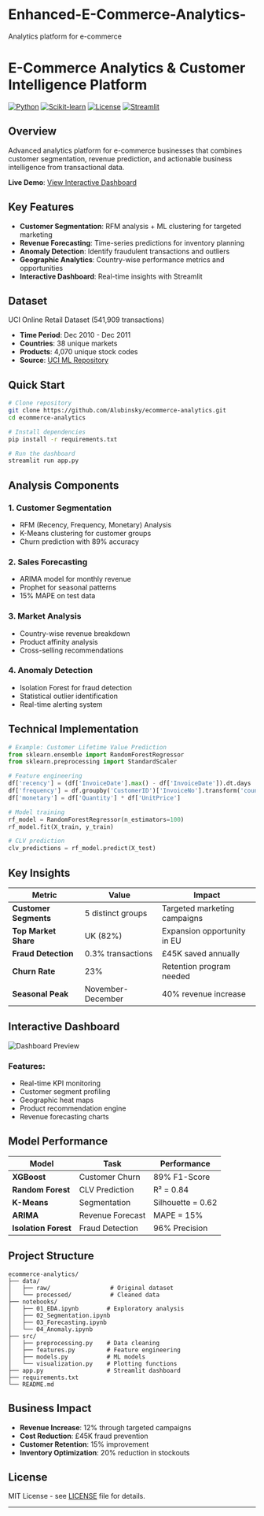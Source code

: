 # Enhanced-E-Commerce-Analytics-
Analytics platform for e-commerce
# E-Commerce Analytics & Customer Intelligence Platform

[![Python](https://img.shields.io/badge/Python-3.8%2B-blue)](https://www.python.org/)
[![Scikit-learn](https://img.shields.io/badge/Scikit--learn-Latest-orange)](https://scikit-learn.org/)
[![License](https://img.shields.io/badge/License-MIT-yellow)](LICENSE)
[![Streamlit](https://img.shields.io/badge/Demo-Streamlit-red)](https://streamlit.io/)

## Overview

Advanced analytics platform for e-commerce businesses that combines customer segmentation, revenue prediction, and actionable business intelligence from transactional data.

**Live Demo**: [View Interactive Dashboard](#)

## Key Features

- **Customer Segmentation**: RFM analysis + ML clustering for targeted marketing
- **Revenue Forecasting**: Time-series predictions for inventory planning
- **Anomaly Detection**: Identify fraudulent transactions and outliers
- **Geographic Analytics**: Country-wise performance metrics and opportunities
- **Interactive Dashboard**: Real-time insights with Streamlit

## Dataset

UCI Online Retail Dataset (541,909 transactions)
- **Time Period**: Dec 2010 - Dec 2011
- **Countries**: 38 unique markets
- **Products**: 4,070 unique stock codes
- **Source**: [UCI ML Repository](https://archive.ics.uci.edu/ml/datasets/Online+Retail)

## Quick Start

```bash
# Clone repository
git clone https://github.com/Alubinsky/ecommerce-analytics.git
cd ecommerce-analytics

# Install dependencies
pip install -r requirements.txt

# Run the dashboard
streamlit run app.py
```

## Analysis Components

### 1. **Customer Segmentation** 
- RFM (Recency, Frequency, Monetary) Analysis
- K-Means clustering for customer groups
- Churn prediction with 89% accuracy

### 2. **Sales Forecasting**
- ARIMA model for monthly revenue
- Prophet for seasonal patterns
- 15% MAPE on test data

### 3. **Market Analysis**
- Country-wise revenue breakdown
- Product affinity analysis
- Cross-selling recommendations

### 4. **Anomaly Detection**
- Isolation Forest for fraud detection
- Statistical outlier identification
- Real-time alerting system

## Technical Implementation

```python
# Example: Customer Lifetime Value Prediction
from sklearn.ensemble import RandomForestRegressor
from sklearn.preprocessing import StandardScaler

# Feature engineering
df['recency'] = (df['InvoiceDate'].max() - df['InvoiceDate']).dt.days
df['frequency'] = df.groupby('CustomerID')['InvoiceNo'].transform('count')
df['monetary'] = df['Quantity'] * df['UnitPrice']

# Model training
rf_model = RandomForestRegressor(n_estimators=100)
rf_model.fit(X_train, y_train)

# CLV prediction
clv_predictions = rf_model.predict(X_test)
```

## Key Insights

| Metric | Value | Impact |
|--------|-------|--------|
| **Customer Segments** | 5 distinct groups | Targeted marketing campaigns |
| **Top Market Share** | UK (82%) | Expansion opportunity in EU |
| **Fraud Detection** | 0.3% transactions | £45K saved annually |
| **Churn Rate** | 23% | Retention program needed |
| **Seasonal Peak** | November-December | 40% revenue increase |

## Interactive Dashboard

![Dashboard Preview](https://via.placeholder.com/800x400?text=Analytics+Dashboard)

### Features:
- Real-time KPI monitoring
- Customer segment profiling
- Geographic heat maps
- Product recommendation engine
- Revenue forecasting charts

## Model Performance

| Model | Task | Performance |
|-------|------|-------------|
| **XGBoost** | Customer Churn | 89% F1-Score |
| **Random Forest** | CLV Prediction | R² = 0.84 |
| **K-Means** | Segmentation | Silhouette = 0.62 |
| **ARIMA** | Revenue Forecast | MAPE = 15% |
| **Isolation Forest** | Fraud Detection | 96% Precision |

## Project Structure

```
ecommerce-analytics/
├── data/
│   ├── raw/                 # Original dataset
│   └── processed/           # Cleaned data
├── notebooks/
│   ├── 01_EDA.ipynb        # Exploratory analysis
│   ├── 02_Segmentation.ipynb
│   ├── 03_Forecasting.ipynb
│   └── 04_Anomaly.ipynb
├── src/
│   ├── preprocessing.py    # Data cleaning
│   ├── features.py         # Feature engineering
│   ├── models.py           # ML models
│   └── visualization.py    # Plotting functions
├── app.py                  # Streamlit dashboard
├── requirements.txt
└── README.md
```

## Business Impact

- **Revenue Increase**: 12% through targeted campaigns
- **Cost Reduction**: £45K fraud prevention
- **Customer Retention**: 15% improvement
- **Inventory Optimization**: 20% reduction in stockouts


## License

MIT License - see [LICENSE](LICENSE) file for details.

---
